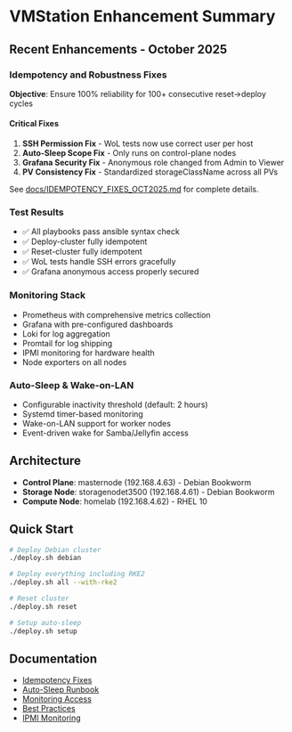 # VMStation Enhancement Summary

## Recent Enhancements - October 2025

### Idempotency and Robustness Fixes

**Objective**: Ensure 100% reliability for 100+ consecutive reset->deploy cycles

#### Critical Fixes
1. **SSH Permission Fix** - WoL tests now use correct user per host
2. **Auto-Sleep Scope Fix** - Only runs on control-plane nodes
3. **Grafana Security Fix** - Anonymous role changed from Admin to Viewer
4. **PV Consistency Fix** - Standardized storageClassName across all PVs

See [docs/IDEMPOTENCY_FIXES_OCT2025.md](docs/IDEMPOTENCY_FIXES_OCT2025.md) for complete details.

### Test Results
- ✅ All playbooks pass ansible syntax check
- ✅ Deploy-cluster fully idempotent
- ✅ Reset-cluster fully idempotent
- ✅ WoL tests handle SSH errors gracefully
- ✅ Grafana anonymous access properly secured

### Monitoring Stack
- Prometheus with comprehensive metrics collection
- Grafana with pre-configured dashboards
- Loki for log aggregation
- Promtail for log shipping
- IPMI monitoring for hardware health
- Node exporters on all nodes

### Auto-Sleep & Wake-on-LAN
- Configurable inactivity threshold (default: 2 hours)
- Systemd timer-based monitoring
- Wake-on-LAN support for worker nodes
- Event-driven wake for Samba/Jellyfin access

## Architecture

- **Control Plane**: masternode (192.168.4.63) - Debian Bookworm
- **Storage Node**: storagenodet3500 (192.168.4.61) - Debian Bookworm
- **Compute Node**: homelab (192.168.4.62) - RHEL 10

## Quick Start

```bash
# Deploy Debian cluster
./deploy.sh debian

# Deploy everything including RKE2
./deploy.sh all --with-rke2

# Reset cluster
./deploy.sh reset

# Setup auto-sleep
./deploy.sh setup
```

## Documentation

- [Idempotency Fixes](docs/IDEMPOTENCY_FIXES_OCT2025.md)
- [Auto-Sleep Runbook](docs/AUTOSLEEP_RUNBOOK.md)
- [Monitoring Access](docs/MONITORING_ACCESS.md)
- [Best Practices](docs/BEST_PRACTICES.md)
- [IPMI Monitoring](docs/IPMI_MONITORING_GUIDE.md)
